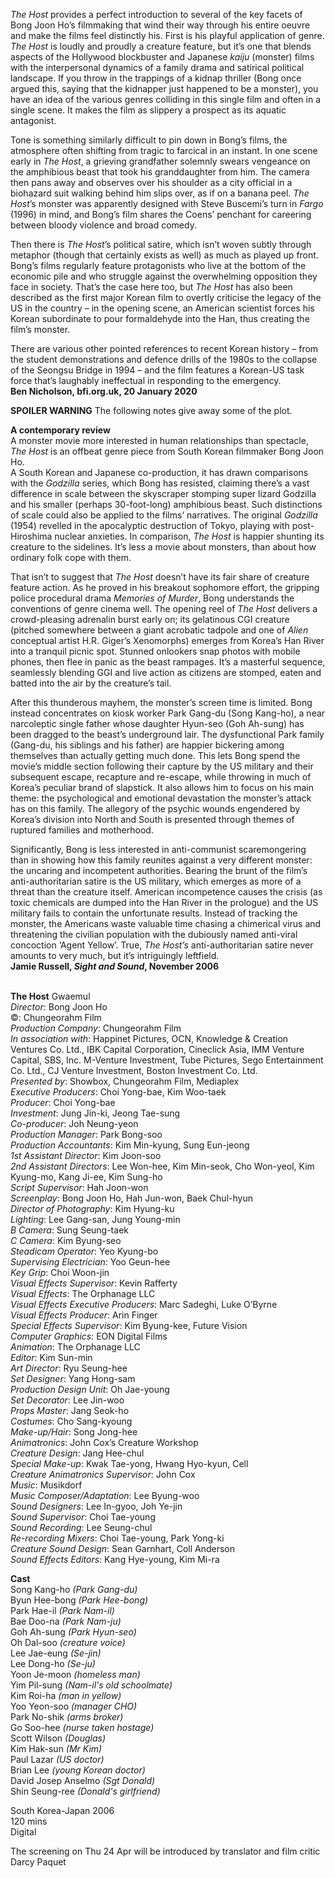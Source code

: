 
_The Host_ provides a perfect introduction to several of the key facets of Bong Joon Ho’s filmmaking that wind their way through his entire oeuvre and make the films feel distinctly his. First is his playful application of genre. _The Host_ is loudly and proudly a creature feature, but it’s one that blends aspects of the Hollywood blockbuster and Japanese _kaiju_ (monster) films with the interpersonal dynamics of a family drama and satirical political landscape. If you throw in the trappings of a kidnap thriller (Bong once argued this, saying that the kidnapper just happened to be a monster), you have an idea of the various genres colliding in this single film and often in a single scene. It makes the film as slippery a prospect as its aquatic antagonist.

Tone is something similarly difficult to pin down in Bong’s films, the atmosphere often shifting from tragic to farcical in an instant. In one scene early in _The Host_, a grieving grandfather solemnly swears vengeance on the amphibious beast that took his granddaughter from him. The camera then pans away and observes over his shoulder as a city official in a biohazard suit walking behind him slips over, as if on a banana peel. _The Host_’s monster was apparently designed with Steve Buscemi’s turn in _Fargo_ (1996) in mind, and Bong’s film shares the Coens’ penchant for careering between bloody violence and broad comedy.

Then there is _The Host_’s political satire, which isn’t woven subtly through metaphor (though that certainly exists as well) as much as played up front. Bong’s films regularly feature protagonists who live at the bottom of the economic pile and who struggle against the overwhelming opposition they face in society. That’s the case here too, but _The Host_ has also been described as the first major Korean film to overtly criticise the legacy of the US in the country – in the opening scene, an American scientist forces his Korean subordinate to pour formaldehyde into the Han, thus creating the film’s monster.

There are various other pointed references to recent Korean history – from the student demonstrations and defence drills of the 1980s to the collapse of the Seongsu Bridge in 1994 – and the film features a Korean-US task force that’s laughably ineffectual in responding to the emergency.  
**Ben Nicholson, bfi.org.uk, 20 January 2020**

**SPOILER WARNING** The following notes give away some of the plot.

**A contemporary review**  
A monster movie more interested in human relationships than spectacle, _The Host_ is an offbeat genre piece from South Korean filmmaker Bong Joon Ho.  
A South Korean and Japanese co-production, it has drawn comparisons with the _Godzilla_ series, which Bong has resisted, claiming there’s a vast difference in scale between the skyscraper stomping super lizard Godzilla and his smaller (perhaps 30-foot-long) amphibious beast. Such distinctions of scale could also be applied to the films’ narratives. The original _Godzilla_ (1954) revelled in the apocalyptic destruction of Tokyo, playing with post-Hiroshima nuclear anxieties. In comparison, _The Host_ is happier shunting its creature to the sidelines. It’s less a movie about monsters, than about how ordinary folk cope with them.

That isn’t to suggest that _The Host_ doesn’t have its fair share of creature feature action. As he proved in his breakout sophomore effort, the gripping police procedural drama _Memories of Murder_, Bong understands the conventions of genre cinema well. The opening reel of _The Host_ delivers a crowd-pleasing adrenalin burst early on; its gelatinous CGI creature (pitched somewhere between a giant acrobatic tadpole and one of _Alien_ conceptual artist H.R. Giger’s Xenomorphs) emerges from Korea’s Han River into a tranquil picnic spot. Stunned onlookers snap photos with mobile phones, then flee in panic as the beast rampages. It’s a masterful sequence, seamlessly blending GGI and live action as citizens are stomped, eaten and batted into the air by the creature’s tail.

After this thunderous mayhem, the monster’s screen time is limited. Bong instead concentrates on kiosk worker Park Gang-du (Song Kang-ho), a near narcoleptic single father whose daughter Hyun-seo (Goh Ah-sung) has been dragged to the beast’s underground lair. The dysfunctional Park family (Gang-du, his siblings and his father) are happier bickering among themselves than actually getting much done. This lets Bong spend the movie’s middle section following their capture by the US military and their subsequent escape, recapture and re-escape, while throwing in much of Korea’s peculiar brand of slapstick. It also allows him to focus on his main theme: the psychological and emotional devastation the monster’s attack has on this family. The allegory of the psychic wounds engendered by Korea’s division into North and South is presented through themes of ruptured families and motherhood.

Significantly, Bong is less interested in anti-communist scaremongering than in showing how this family reunites against a very different monster: the uncaring and incompetent authorities. Bearing the brunt of the film’s anti-authoritarian satire is the US military, which emerges as more of a threat than the creature itself. American incompetence causes the crisis (as toxic chemicals are dumped into the Han River in the prologue) and the US military fails to contain the unfortunate results. Instead of tracking the monster, the Americans waste valuable time chasing a chimerical virus and threatening the civilian population with the dubiously named anti-viral concoction ‘Agent Yellow’. True, _The Host’s_ anti-authoritarian satire never amounts to very much, but it’s intriguingly leftfield.  
**Jamie Russell, _Sight and Sound_, November 2006**
<br><br>

**The Host** Gwaemul  
_Director_: Bong Joon Ho  
©: Chungeorahm Film  
_Production Company_: Chungeorahm Film  
_In association with_: Happinet Pictures, OCN, Knowledge & Creation Ventures Co. Ltd., IBK Capital Corporation, Cineclick Asia, IMM Venture Capital, SBS, Inc. M-Venture Investment, Tube Pictures, Sego Entertainment Co. Ltd., CJ Venture Investment, Boston Investment Co. Ltd.  
_Presented by_: Showbox, Chungeorahm Film, Mediaplex  
_Executive Producers_: Choi Yong-bae,  Kim Woo-taek  
_Producer_: Choi Yong-bae  
_Investment_: Jung Jin-ki, Jeong Tae-sung  
_Co-producer_: Joh Neung-yeon  
_Production Manager_: Park Bong-soo  
_Production Accountants_: Kim Min-kyung,  Sung Eun-jeong  
_1st Assistant Director_: Kim Joon-soo  
_2nd Assistant Directors_: Lee Won-hee,  Kim Min-seok, Cho Won-yeol, Kim Kyung-mo,  Kang Ji-ee, Kim Sung-ho  
_Script Supervisor_: Hah Joon-won  
_Screenplay_: Bong Joon Ho, Hah Jun-won,  Baek Chul-hyun  
_Director of Photography_: Kim Hyung-ku  
_Lighting_: Lee Gang-san, Jung Young-min  
_B Camera_: Sung Seung-taek  
_C Camera_: Kim Byung-seo  
_Steadicam Operator_: Yeo Kyung-bo  
_Supervising Electrician_: Yoo Geun-hee  
_Key Grip_: Choi Woon-jin  
_Visual Effects Supervisor_: Kevin Rafferty  
_Visual Effects_: The Orphanage LLC  
_Visual Effects Executive Producers_:  Marc Sadeghi, Luke O’Byrne  
_Visual Effects Producer_: Arin Finger  
_Special Effects Supervisor_: Kim Byung-kee,  Future Vision  
_Computer Graphics_: EON Digital Films  
_Animation_: The Orphanage LLC  
_Editor_: Kim Sun-min  
_Art Director_: Ryu Seung-hee  
_Set Designer_: Yang Hong-sam  
_Production Design Unit_: Oh Jae-young  
_Set Decorator_: Lee Jin-woo  
_Props Master_: Jang Seok-ho  
_Costumes_: Cho Sang-kyoung  
_Make-up/Hair_: Song Jong-hee  
_Animatronics_: John Cox’s Creature Workshop  
_Creature Design_: Jang Hee-chul  
_Special Make-up_: Kwak Tae-yong,  Hwang Hyo-kyun, Cell  
_Creature Animatronics Supervisor_: John Cox  
_Music_: Musikdorf  
_Music Composer/Adaptation_: Lee Byung-woo  
_Sound Designers_: Lee In-gyoo, Joh Ye-jin  
_Sound Supervisor_: Choi Tae-young  
_Sound Recording_: Lee Seung-chul  
_Re-recording Mixers_: Choi Tae-young, Park Yong-ki  
_Creature Sound Design_: Sean Garnhart, Coll Anderson  
_Sound Effects Editors_: Kang Hye-young, Kim Mi-ra  

**Cast**  
Song Kang-ho _(Park Gang-du)_  
Byun Hee-bong _(Park Hee-bong)_  
Park Hae-il _(Park Nam-il)_  
Bae Doo-na _(Park Nam-ju)_  
Goh Ah-sung _(Park Hyun-seo)_  
Oh Dal-soo _(creature voice)_  
Lee Jae-eung _(Se-jin)_  
Lee Dong-ho _(Se-ju)_  
Yoon Je-moon _(homeless man)_  
Yim Pil-sung _(Nam-il's old schoolmate)_  
Kim Roi-ha _(man in yellow)_  
Yoo Yeon-soo _(manager CHO)_  
Park No-shik _(arms broker)_  
Go Soo-hee _(nurse taken hostage)_  
Scott Wilson _(Douglas)_  
Kim Hak-sun _(Mr Kim)_  
Paul Lazar _(US doctor)_  
Brian Lee _(young Korean doctor)_  
David Josep Anselmo _(Sgt Donald)_  
Shin Seung-ree _(Donald's girlfriend)_

South Korea-Japan 2006  
120 mins  
Digital

The screening on Thu 24 Apr will be introduced by translator and film critic Darcy Paquet
<br><br>
<!--stackedit_data:
eyJoaXN0b3J5IjpbODczNzEyOTQ2XX0=
-->